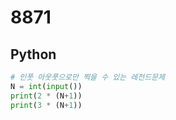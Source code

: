 # 8871

## Python

```python
# 인풋 아웃풋으로만 찍을 수 있는 레전드문제
N = int(input())
print(2 * (N+1))
print(3 * (N+1))
```
